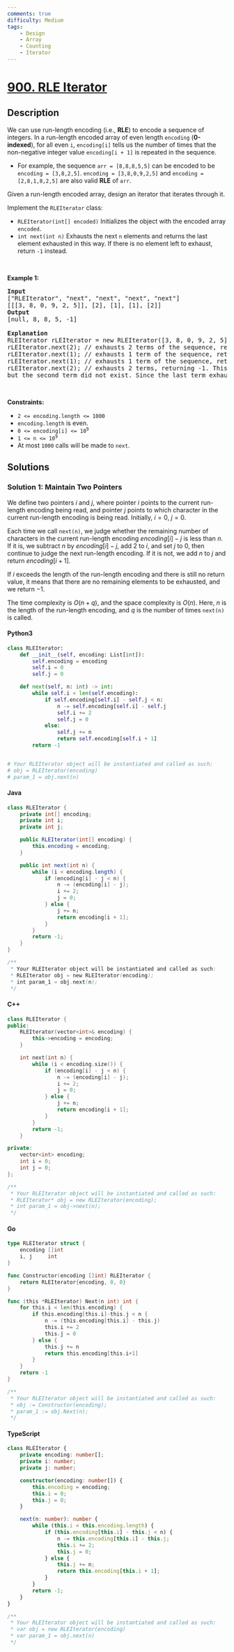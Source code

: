 ```yaml
---
comments: true
difficulty: Medium
tags:
    - Design
    - Array
    - Counting
    - Iterator
---
```


<!-- problem:start -->

# [900. RLE Iterator](https://leetcode.com/problems/rle-iterator)

## Description

<!-- description:start -->

<p>We can use run-length encoding (i.e., <strong>RLE</strong>) to encode a sequence of integers. In a run-length encoded array of even length <code>encoding</code> (<strong>0-indexed</strong>), for all even <code>i</code>, <code>encoding[i]</code> tells us the number of times that the non-negative integer value <code>encoding[i + 1]</code> is repeated in the sequence.</p>

<ul>
	<li>For example, the sequence <code>arr = [8,8,8,5,5]</code> can be encoded to be <code>encoding = [3,8,2,5]</code>. <code>encoding = [3,8,0,9,2,5]</code> and <code>encoding = [2,8,1,8,2,5]</code> are also valid <strong>RLE</strong> of <code>arr</code>.</li>
</ul>

<p>Given a run-length encoded array, design an iterator that iterates through it.</p>

<p>Implement the <code>RLEIterator</code> class:</p>

<ul>
	<li><code>RLEIterator(int[] encoded)</code> Initializes the object with the encoded array <code>encoded</code>.</li>
	<li><code>int next(int n)</code> Exhausts the next <code>n</code> elements and returns the last element exhausted in this way. If there is no element left to exhaust, return <code>-1</code> instead.</li>
</ul>

<p>&nbsp;</p>
<p><strong class="example">Example 1:</strong></p>

<pre>
<strong>Input</strong>
[&quot;RLEIterator&quot;, &quot;next&quot;, &quot;next&quot;, &quot;next&quot;, &quot;next&quot;]
[[[3, 8, 0, 9, 2, 5]], [2], [1], [1], [2]]
<strong>Output</strong>
[null, 8, 8, 5, -1]

<strong>Explanation</strong>
RLEIterator rLEIterator = new RLEIterator([3, 8, 0, 9, 2, 5]); // This maps to the sequence [8,8,8,5,5].
rLEIterator.next(2); // exhausts 2 terms of the sequence, returning 8. The remaining sequence is now [8, 5, 5].
rLEIterator.next(1); // exhausts 1 term of the sequence, returning 8. The remaining sequence is now [5, 5].
rLEIterator.next(1); // exhausts 1 term of the sequence, returning 5. The remaining sequence is now [5].
rLEIterator.next(2); // exhausts 2 terms, returning -1. This is because the first term exhausted was 5,
but the second term did not exist. Since the last term exhausted does not exist, we return -1.
</pre>

<p>&nbsp;</p>
<p><strong>Constraints:</strong></p>

<ul>
	<li><code>2 &lt;= encoding.length &lt;= 1000</code></li>
	<li><code>encoding.length</code> is even.</li>
	<li><code>0 &lt;= encoding[i] &lt;= 10<sup>9</sup></code></li>
	<li><code>1 &lt;= n &lt;= 10<sup>9</sup></code></li>
	<li>At most <code>1000</code> calls will be made to <code>next</code>.</li>
</ul>

<!-- description:end -->

## Solutions

<!-- solution:start -->

### Solution 1: Maintain Two Pointers

We define two pointers $i$ and $j$, where pointer $i$ points to the current run-length encoding being read, and pointer $j$ points to which character in the current run-length encoding is being read. Initially, $i = 0$, $j = 0$.

Each time we call `next(n)`, we judge whether the remaining number of characters in the current run-length encoding $encoding[i] - j$ is less than $n$. If it is, we subtract $n$ by $encoding[i] - j$, add $2$ to $i$, and set $j$ to $0$, then continue to judge the next run-length encoding. If it is not, we add $n$ to $j$ and return $encoding[i + 1]$.

If $i$ exceeds the length of the run-length encoding and there is still no return value, it means that there are no remaining elements to be exhausted, and we return $-1$.

The time complexity is $O(n + q)$, and the space complexity is $O(n)$. Here, $n$ is the length of the run-length encoding, and $q$ is the number of times `next(n)` is called.

<!-- tabs:start -->

#### Python3

```python
class RLEIterator:
    def __init__(self, encoding: List[int]):
        self.encoding = encoding
        self.i = 0
        self.j = 0

    def next(self, n: int) -> int:
        while self.i < len(self.encoding):
            if self.encoding[self.i] - self.j < n:
                n -= self.encoding[self.i] - self.j
                self.i += 2
                self.j = 0
            else:
                self.j += n
                return self.encoding[self.i + 1]
        return -1


# Your RLEIterator object will be instantiated and called as such:
# obj = RLEIterator(encoding)
# param_1 = obj.next(n)
```

#### Java

```java
class RLEIterator {
    private int[] encoding;
    private int i;
    private int j;

    public RLEIterator(int[] encoding) {
        this.encoding = encoding;
    }

    public int next(int n) {
        while (i < encoding.length) {
            if (encoding[i] - j < n) {
                n -= (encoding[i] - j);
                i += 2;
                j = 0;
            } else {
                j += n;
                return encoding[i + 1];
            }
        }
        return -1;
    }
}

/**
 * Your RLEIterator object will be instantiated and called as such:
 * RLEIterator obj = new RLEIterator(encoding);
 * int param_1 = obj.next(n);
 */
```

#### C++

```cpp
class RLEIterator {
public:
    RLEIterator(vector<int>& encoding) {
        this->encoding = encoding;
    }

    int next(int n) {
        while (i < encoding.size()) {
            if (encoding[i] - j < n) {
                n -= (encoding[i] - j);
                i += 2;
                j = 0;
            } else {
                j += n;
                return encoding[i + 1];
            }
        }
        return -1;
    }

private:
    vector<int> encoding;
    int i = 0;
    int j = 0;
};

/**
 * Your RLEIterator object will be instantiated and called as such:
 * RLEIterator* obj = new RLEIterator(encoding);
 * int param_1 = obj->next(n);
 */
```

#### Go

```go
type RLEIterator struct {
	encoding []int
	i, j     int
}

func Constructor(encoding []int) RLEIterator {
	return RLEIterator{encoding, 0, 0}
}

func (this *RLEIterator) Next(n int) int {
	for this.i < len(this.encoding) {
		if this.encoding[this.i]-this.j < n {
			n -= (this.encoding[this.i] - this.j)
			this.i += 2
			this.j = 0
		} else {
			this.j += n
			return this.encoding[this.i+1]
		}
	}
	return -1
}

/**
 * Your RLEIterator object will be instantiated and called as such:
 * obj := Constructor(encoding);
 * param_1 := obj.Next(n);
 */
```

#### TypeScript

```ts
class RLEIterator {
    private encoding: number[];
    private i: number;
    private j: number;

    constructor(encoding: number[]) {
        this.encoding = encoding;
        this.i = 0;
        this.j = 0;
    }

    next(n: number): number {
        while (this.i < this.encoding.length) {
            if (this.encoding[this.i] - this.j < n) {
                n -= this.encoding[this.i] - this.j;
                this.i += 2;
                this.j = 0;
            } else {
                this.j += n;
                return this.encoding[this.i + 1];
            }
        }
        return -1;
    }
}

/**
 * Your RLEIterator object will be instantiated and called as such:
 * var obj = new RLEIterator(encoding)
 * var param_1 = obj.next(n)
 */
```

<!-- tabs:end -->

<!-- solution:end -->

<!-- problem:end -->
